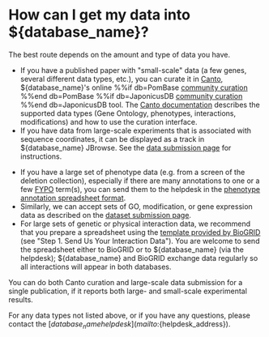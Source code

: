 # How can I get my data into ${database_name}?
<!-- pombase_categories: Data submission and formats,Genome browser -->

The best route depends on the amount and type of data you have.

-   If you have a published paper with "small-scale" data (a few genes,
    several different data types, etc.), you can curate it in
    [Canto](http://curation.pombase.org/pombe), ${database_name}'s online
%%if db=PomBase
    [community curation](/community/fission-yeast-community-curation-project)
%%end db=PomBase
%%if db=JaponicusDB
    [community curation](https://curation.pombase.org/)
%%end db=JaponicusDB
    tool.
    The [Canto documentation](http://curation.pombase.org/pombe/docs/index/) describes
    the supported data types (Gene Ontology, phenotypes, interactions,
    modifications) and how to use the curation interface.
-   If you have data from large-scale experiments that is associated
    with sequence coordinates, it can be displayed as a track in
    ${database_name} JBrowse. See the [data submission page](/submit-data) for
    instructions.
<!-- Use the [HTP data submission form](/submit-data/data-submission-form) to send details. -->
-   If you have a large set of phenotype data (e.g. from a screen of the
    deletion collection), especially if there are many annotations to
    one or a few
    [FYPO](/browse-curation/fission-yeast-phenotype-ontology) term(s),
    you can send them to the helpdesk in the 
    [phenotype annotation spreadsheet format](/documentation/phenotype-data-bulk-upload-format).
-   Similarly, we can accept sets of GO, modification, or gene
    expression data as described on the [dataset submission
    page](/submit-data/bulk-annotation).
-   For large sets of genetic or physical interaction data, we recommend
    that you prepare a spreadsheet using the [template provided by BioGRID](http://wiki.thebiogrid.org/doku.php/contribute) 
    (see "Step 1. Send Us Your Interaction Data"). You are welcome to send
    the spreadsheet either to BioGRID or to ${database_name} (via the helpdesk);
    ${database_name} and BioGRID exchange data regularly so all interactions will
    appear in both databases.

You can do both Canto curation and large-scale data submission for a
single publication, if it reports both large- and small-scale
experimental results.

For any data types not listed above, or if you have any questions,
please contact the [${database_name} helpdesk](mailto:${helpdesk_address}).

